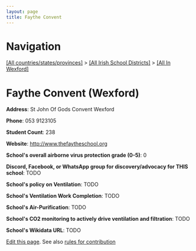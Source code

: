 ```yaml
---
layout: page
title: Faythe Convent
---
```

# Navigation

[[All countries/states/provinces]](../../..) > [[All Irish School Districts]](../..) > [[All In Wexford]](..)

# Faythe Convent (Wexford)

**Address**: St John Of Gods Convent Wexford

**Phone**: 053 9123105

**Student Count**: 238

**Website**: <http://www.thefaytheschool.org>

**School's overall airborne virus protection grade (0-5)**: 0

**Discord, Facebook, or WhatsApp group for discovery/advocacy for THIS school**: TODO

**School's policy on Ventilation**: TODO

**School's Ventilation Work Completion**: TODO

**School's Air-Purification**: TODO

**School's CO2 monitoring to actively drive ventilation and filtration**: TODO

**School's Wikidata URL**: TODO


[Edit this page](https://github.com/ventilate-schools/Ireland/edit/main/./Wexford/Faythe_Convent.md). See also [rules for contribution](../../../contribution-rules/)